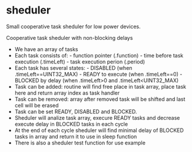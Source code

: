 # sheduler

Small cooperative task sheduler for low power devices.

Cooperative task sheduler with non-blocking delays
 *  We have an array of tasks
 *  Each task consists of:
        - function pointer (.function)
        - time before task execution (.timeLeft)
        - task execution perion (.period)
 *  Each task has several states:
        - DISABLED          (when .timeLeft==UINT32_MAX)
        - READY to execute  (when .timeLeft==0)
        - BLOCKED by delay  (when .timeLeft>0 and .timeLeft<UINT32_MAX)
 *  Task can be added: routine will find free place in task array, place task here and return array index as task handler
 *  Task can be removed: array after removed task will be shifted and last cell will be erased
 *  Task can be set READY, DISABLED and BLOCKED.
 *  Sheduler will analize task array, execure READY tasks and decrease execute delay in BLOCKED tasks in each cycle
 *  At the end of each cycle sheduler will find minimal delay of BLOCKED tasks in array and return it to use in sleep function
 *  There is also a sheduler test function for use example
